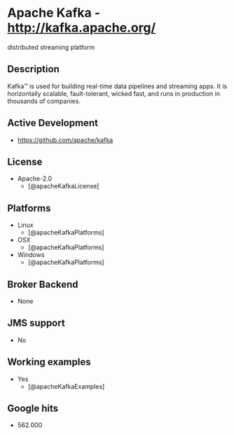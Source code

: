 # Apache Kafka - http://kafka.apache.org/
distributed streaming platform


## Description
Kafka™ is used for building real-time data pipelines and streaming apps. It is horizontally scalable, fault-tolerant, wicked fast, and runs in production in thousands of companies.


## Active Development
- https://github.com/apache/kafka


## License
- Apache-2.0
    - [@apacheKafkaLicense]


## Platforms
- Linux
    - [@apacheKafkaPlatforms]
- OSX
    - [@apacheKafkaPlatforms]
- Windows
    - [@apacheKafkaPlatforms]


## Broker Backend
- None


## JMS support
- No


## Working examples
- Yes
    - [@apacheKafkaExamples]


## Google hits
- 562.000
